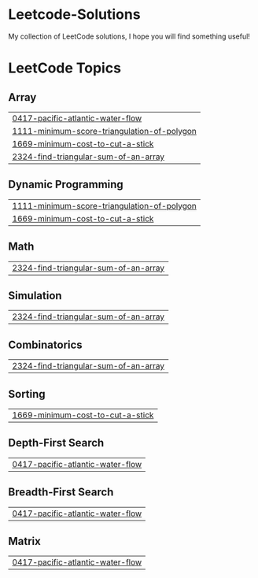 # Leetcode-Solutions
My collection of LeetCode solutions, I hope you will find something useful!

<!---LeetCode Topics Start-->
# LeetCode Topics
## Array
|  |
| ------- |
| [0417-pacific-atlantic-water-flow](https://github.com/ngongocthinh159/Leetcode-Solutions/tree/master/0417-pacific-atlantic-water-flow) |
| [1111-minimum-score-triangulation-of-polygon](https://github.com/ngongocthinh159/Leetcode-Solutions/tree/master/1111-minimum-score-triangulation-of-polygon) |
| [1669-minimum-cost-to-cut-a-stick](https://github.com/ngongocthinh159/Leetcode-Solutions/tree/master/1669-minimum-cost-to-cut-a-stick) |
| [2324-find-triangular-sum-of-an-array](https://github.com/ngongocthinh159/Leetcode-Solutions/tree/master/2324-find-triangular-sum-of-an-array) |
## Dynamic Programming
|  |
| ------- |
| [1111-minimum-score-triangulation-of-polygon](https://github.com/ngongocthinh159/Leetcode-Solutions/tree/master/1111-minimum-score-triangulation-of-polygon) |
| [1669-minimum-cost-to-cut-a-stick](https://github.com/ngongocthinh159/Leetcode-Solutions/tree/master/1669-minimum-cost-to-cut-a-stick) |
## Math
|  |
| ------- |
| [2324-find-triangular-sum-of-an-array](https://github.com/ngongocthinh159/Leetcode-Solutions/tree/master/2324-find-triangular-sum-of-an-array) |
## Simulation
|  |
| ------- |
| [2324-find-triangular-sum-of-an-array](https://github.com/ngongocthinh159/Leetcode-Solutions/tree/master/2324-find-triangular-sum-of-an-array) |
## Combinatorics
|  |
| ------- |
| [2324-find-triangular-sum-of-an-array](https://github.com/ngongocthinh159/Leetcode-Solutions/tree/master/2324-find-triangular-sum-of-an-array) |
## Sorting
|  |
| ------- |
| [1669-minimum-cost-to-cut-a-stick](https://github.com/ngongocthinh159/Leetcode-Solutions/tree/master/1669-minimum-cost-to-cut-a-stick) |
## Depth-First Search
|  |
| ------- |
| [0417-pacific-atlantic-water-flow](https://github.com/ngongocthinh159/Leetcode-Solutions/tree/master/0417-pacific-atlantic-water-flow) |
## Breadth-First Search
|  |
| ------- |
| [0417-pacific-atlantic-water-flow](https://github.com/ngongocthinh159/Leetcode-Solutions/tree/master/0417-pacific-atlantic-water-flow) |
## Matrix
|  |
| ------- |
| [0417-pacific-atlantic-water-flow](https://github.com/ngongocthinh159/Leetcode-Solutions/tree/master/0417-pacific-atlantic-water-flow) |
<!---LeetCode Topics End-->
